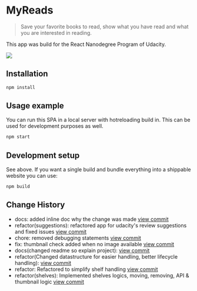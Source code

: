 # MyReads
> Save your favorite books to read, show what you have read and what you are interested in reading.

This app was build for the React Nanodegree Program of Udacity.

![](https://drive.google.com/uc?export=view&id=12A_wtMPcfNeuicnI5RXm2OfDFFyfdQGU)

## Installation

```sh
npm install
```

## Usage example

You can run this SPA in a local server with hotreloading build in. This can be used for development purposes as well.

```sh
npm start
```

## Development setup

See above. If you want a single build and bundle everything into a shippable website you can use:

```sh
npm build
```

## Change History

* docs: added inline doc why the change was made [view commit](http://github.com/tomsiwik/udacity_myreads/commit/dc199ee7b7d45d414df1c0382c6473d0ddcb75d1)
* refactor(suggestions): refactored app for udacity's review suggestions and fixed issues [view commit](http://github.com/tomsiwik/udacity_myreads/commit/fecd593774c4b4868eb5285f33af71d8cd6b1274)
* chore: removed debugging statements [view commit](http://github.com/tomsiwik/udacity_myreads/commit/c5caba85e4dda872cd2ee6adcf83594c67a37a2c)
* fix: thumbnail check added when no image available [view commit](http://github.com/tomsiwik/udacity_myreads/commit/0d53ab7e9231ddf82732f7a4014cc4e39c73539a)
* docs(changed readme so explain project): [view commit](http://github.com/tomsiwik/udacity_myreads/commit/652c1757eb07256e4ec3d47a261d5b03fc474186)
* refactor(Changed datastructure for easier handling, better lifecycle handling): [view commit](http://github.com/tomsiwik/udacity_myreads/commit/d834c4f8438b5383c5ecf0b99be20dc1556a570c)
* refactor: Refactored to simplify shelf handling [view commit](http://github.com/tomsiwik/udacity_myreads/commit/1285f45645e088d3ee3a7ba0952f4b6ce1fd8b56)
* refactor(shelves): Implemented shelves logics, moving, removing, API & thumbnail logic [view commit](http://github.com/tomsiwik/udacity_myreads/commit/e3a9707cc121acf9feceb6b23a49d7970f729865)
